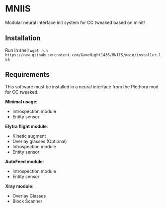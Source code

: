 # MNIIS
Modular neural interface init system for CC tweaked based on minit!

## Installation

Run in shell `wget run https://raw.githubusercontent.com/GameNight1436/MNIIS/main/installer.lua`

## Requirements

This software must be installed in a neural interface from the Plethora mod for CC tweaked.

**Minimal usage**:
- Introspection module
- Entity sensor

**Elytra flight module**:
- Kinetic augment
- Overlay glasses (Optional)
- Introspection module
- Entity sensor

**AutoFeed module**:
- Introspection module
- Entity sensor

**Xray module**:
- Overlay Glasses
- Block Scanner
